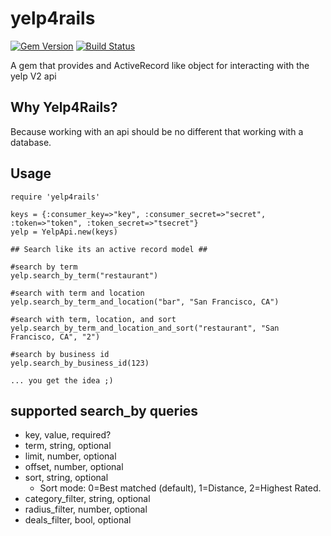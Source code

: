 yelp4rails
==========
[![Gem Version](https://badge.fury.io/rb/yelp4rails.png)](http://badge.fury.io/rb/yelp4rails)
[![Build Status](https://travis-ci.org/parabuzzle/yelp4rails.png?branch=master)](https://travis-ci.org/parabuzzle/yelp4rails)

A gem that provides and ActiveRecord like object for interacting with the yelp V2 api

Why Yelp4Rails?
---
Because working with an api should be no different that working with a database.


Usage
---
	require 'yelp4rails'
	
	keys = {:consumer_key=>"key", :consumer_secret=>"secret", :token=>"token", :token_secret=>"tsecret"}
	yelp = YelpApi.new(keys)
	
	## Search like its an active record model ##
	
	#search by term
	yelp.search_by_term("restaurant")
	
	#search with term and location
	yelp.search_by_term_and_location("bar", "San Francisco, CA")
	
	#search with term, location, and sort
	yelp.search_by_term_and_location_and_sort("restaurant", "San Francisco, CA", "2")
	
	#search by business id
	yelp.search_by_business_id(123)
	
	... you get the idea ;)
	

supported search_by queries
---
 * key, value, required?
 * term, string, optional
 * limit, number, optional
 * offset, number, optional
 * sort, string, optional
   * Sort mode: 0=Best matched (default), 1=Distance, 2=Highest Rated.
 * category_filter, string, optional
 * radius_filter, number, optional
 * deals_filter, bool, optional  

